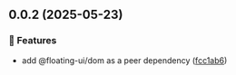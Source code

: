## 0.0.2 (2025-05-23)

### 🚀 Features

- add @floating-ui/dom as a peer dependency ([fcc1ab6](https://github.com/bastienmoulia/ngx-overlay/commit/fcc1ab6))